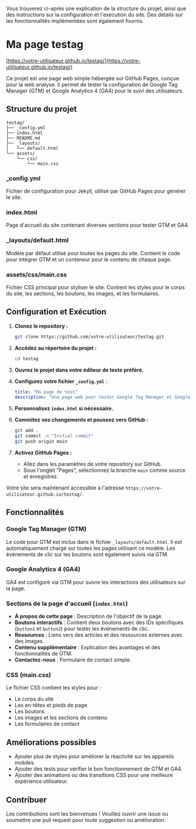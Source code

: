 Vous trouverez ci-après une explication de la structure du projet, ainsi que des instructions sur la configuration et l'exécution du site. Des détails sur les fonctionnalités implémentées sont également fournis.


# Ma page testag 

[https://votre-utilisateur.github.io/testag/](https://votre-utilisateur.github.io/testag/)

Ce projet est une page web simple hébergée sur GitHub Pages, conçue pour la web analyse. Il permet de tester la configuration de Google Tag Manager (GTM) et Google Analytics 4 (GA4) pour le suivi des utilisateurs.

## Structure du projet

```
testag/
├── _config.yml
├── index.html
├── README.md
├── _layouts/
│   └── default.html
└── assets/
    └── css/
        └── main.css
```

### _config.yml

Fichier de configuration pour Jekyll, utilisé par GitHub Pages pour générer le site.

### index.html

Page d'accueil du site contenant diverses sections pour tester GTM et GA4.

### _layouts/default.html

Modèle par défaut utilisé pour toutes les pages du site. Contient le code pour intégrer GTM et un conteneur pour le contenu de chaque page.

### assets/css/main.css

Fichier CSS principal pour styliser le site. Contient les styles pour le corps du site, les sections, les boutons, les images, et les formulaires.

## Configuration et Exécution

1. **Clonez le repository :**

   ```bash
   git clone https://github.com/votre-utilisateur/testag.git
   ```

2. **Accédez au répertoire du projet :**

   ```bash
   cd testag
   ```

3. **Ouvrez le projet dans votre éditeur de texte préféré.**

4. **Configurez votre fichier `_config.yml`** :

   ```yaml
   title: "Ma page de test"
   description: "Une page web pour tester Google Tag Manager et Google Analytics 4"
   ```

5. **Personnalisez `index.html` si nécessaire.**

6. **Commitez vos changements et poussez vers GitHub :**

   ```bash
   git add .
   git commit -m "Initial commit"
   git push origin main
   ```

7. **Activez GitHub Pages :**

   - Allez dans les paramètres de votre repository sur GitHub.
   - Sous l'onglet "Pages", sélectionnez la branche `main` comme source et enregistrez.

Votre site sera maintenant accessible à l'adresse `https://votre-utilisateur.github.io/testag/`.

## Fonctionnalités

### Google Tag Manager (GTM)

Le code pour GTM est inclus dans le fichier `_layouts/default.html`. Il est automatiquement chargé sur toutes les pages utilisant ce modèle. Les événements de clic sur les boutons sont également suivis via GTM.

### Google Analytics 4 (GA4)

GA4 est configuré via GTM pour suivre les interactions des utilisateurs sur la page.

### Sections de la page d'accueil (`index.html`)

- **À propos de cette page** : Description de l'objectif de la page.
- **Boutons interactifs** : Contient deux boutons avec des IDs spécifiques (`button1` et `button2`) pour tester les événements de clic.
- **Ressources** : Liens vers des articles et des ressources externes avec des images.
- **Contenu supplémentaire** : Explication des avantages et des fonctionnalités de GTM.
- **Contactez-nous** : Formulaire de contact simple.

### CSS (main.css)

Le fichier CSS contient les styles pour :

- Le corps du site
- Les en-têtes et pieds de page
- Les boutons
- Les images et les sections de contenu
- Les formulaires de contact

## Améliorations possibles

- Ajouter plus de styles pour améliorer la réactivité sur les appareils mobiles.
- Ajouter des tests pour vérifier le bon fonctionnement de GTM et GA4.
- Ajouter des animations ou des transitions CSS pour une meilleure expérience utilisateur.

## Contribuer

Les contributions sont les bienvenues ! Veuillez ouvrir une issue ou soumettre une pull request pour toute suggestion ou amélioration.
